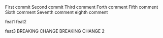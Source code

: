 First commit
Second commit
Third comment
Forth comment
Fifth comment
Sixth comment
Seventh comment
eighth comment

feat1
feat2

feat3
BREAKING CHANGE
BREAKING CHANGE 2